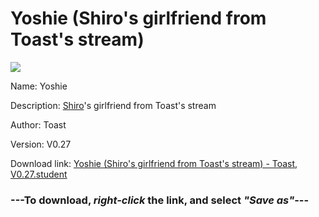 # Yoshie (Shiro's girlfriend from Toast's stream)

<img src = "https://raw.githubusercontent.com/Arbiter1223/Koukou-Gurashi-Custom-Students/master/Students/Files/Yoshie%20(Shiro's%20girlfriend%20from%20Toast's%20stream).png">

Name: Yoshie

Description: <a href="Shiro%20(The%20default%20character).md">Shiro</a>'s girlfriend from Toast's stream

Author: Toast

Version: V0.27

Download link: <a href="https://raw.githubusercontent.com/Arbiter1223/Koukou-Gurashi-Custom-Students/master/Students/Files/Yoshie%20(Shiro's%20girlfriend%20from%20Toast's%20stream)%20-%20Toast%2C%20V0.27.student">Yoshie (Shiro's girlfriend from Toast's stream) - Toast, V0.27.student</a>

### ---**To download, _right-click_ the link, and select _"Save as"_**---

